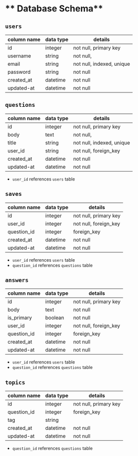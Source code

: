 # ** Database Schema**

## `users`

| column name | data type | details                   |
|-------------|-----------|---------------------------|
| id          | integer   | not null, primary key     |
| username    | string    | not null,                 |
| email       | string    | not null, indexed, unique |
| password    | string    | not null                  |
| created_at  | datetime  | not null                  |
| updated-at  | datetime  | not null                  |



## `questions`

| column name | data type | details                   |
|-------------|-----------|---------------------------|
| id          | integer   | not null, primary key     |
| body        | text      | not null,                 |
| title       | string    | not null, indexed, unique |
| user_id     | string    | not null, foreign_key     |
| created_at  | datetime  | not null                  |
| updated-at  | datetime  | not null                  |

* `user_id` references `users` table


## `saves`

| column name | data type | details                   |
|-------------|-----------|---------------------------|
| id          | integer   | not null, primary key     |
| user_id     | integer   | not null, foreign_key     |
| question_id | integer   | foreign_key               |
| created_at  | datetime  | not null                  |
| updated-at  | datetime  | not null                  |


* `user_id` references `users` table
* `question_id` references `questions` table

## `answers`

| column name | data type | details                   |
|-------------|-----------|---------------------------|
| id          | integer   | not null, primary key     |
| body        | text      | not null                  |
| is_primary  | boolean   | not null                  |
| user_id     | integer   | not null, foreign_key     |
| question_id | integer   | foreign_key               |
| created_at  | datetime  | not null                  |
| updated-at  | datetime  | not null                  |

* `user_id` references `users` table
* `question_id` references `questions` table


## `topics`

| column name | data type | details                   |
|-------------|-----------|---------------------------|
| id          | integer   | not null, primary key     |
| question_id | integer   | foreign_key               |
| tag         | string    |                           |
| created_at  | datetime  | not null                  |
| updated-at  | datetime  | not null                  |

* `question_id` references `questions` table